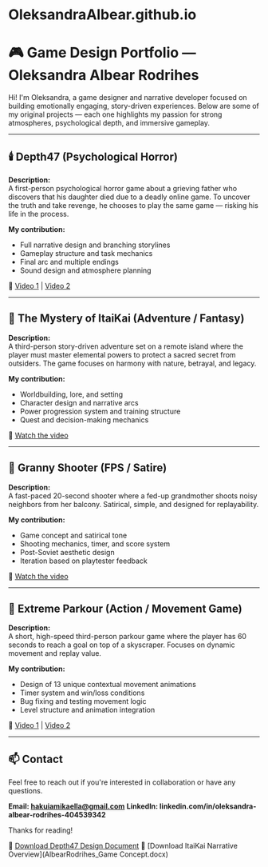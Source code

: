 # OleksandraAlbear.github.io
# 🎮 Game Design Portfolio — Oleksandra Albear Rodrihes

Hi! I'm Oleksandra, a game designer and narrative developer focused on building emotionally engaging, story-driven experiences. Below are some of my original projects — each one highlights my passion for strong atmospheres, psychological depth, and immersive gameplay.

---

## 🕯️ Depth47 (Psychological Horror)

**Description:**  
A first-person psychological horror game about a grieving father who discovers that his daughter died due to a deadly online game. To uncover the truth and take revenge, he chooses to play the same game — risking his life in the process.

**My contribution:**  
- Full narrative design and branching storylines  
- Gameplay structure and task mechanics  
- Final arc and multiple endings  
- Sound design and atmosphere planning

🎥 [Video 1](https://youtu.be/QwJWJHFuXx0) | [Video 2](https://youtu.be/SEVZyiOZFfo)

---

## 🌿 The Mystery of ItaiKai (Adventure / Fantasy)

**Description:**  
A third-person story-driven adventure set on a remote island where the player must master elemental powers to protect a sacred secret from outsiders. The game focuses on harmony with nature, betrayal, and legacy.

**My contribution:**  
- Worldbuilding, lore, and setting  
- Character design and narrative arcs  
- Power progression system and training structure  
- Quest and decision-making mechanics

🎥 [Watch the video](https://youtu.be/wjwIQEwsyAQ)

---

## 🧓 Granny Shooter (FPS / Satire)

**Description:**  
A fast-paced 20-second shooter where a fed-up grandmother shoots noisy neighbors from her balcony. Satirical, simple, and designed for replayability.

**My contribution:**  
- Game concept and satirical tone  
- Shooting mechanics, timer, and score system  
- Post-Soviet aesthetic design  
- Iteration based on playtester feedback

🎥 [Watch the video](https://youtu.be/p9CWE-se3JQ)

---

## 🏃 Extreme Parkour (Action / Movement Game)

**Description:**  
A short, high-speed third-person parkour game where the player has 60 seconds to reach a goal on top of a skyscraper. Focuses on dynamic movement and replay value.

**My contribution:**  
- Design of 13 unique contextual movement animations  
- Timer system and win/loss conditions  
- Bug fixing and testing movement logic  
- Level structure and animation integration

🎥 [Video 1](https://youtu.be/YEnxnDtmSzc) | [Video 2](https://youtu.be/p9CWE-se3JQ)

---

## 📫 Contact

Feel free to reach out if you're interested in collaboration or have any questions.

**Email: hakuiamikaella@gmail.com** 
**LinkedIn: linkedin.com/in/oleksandra-albear-rodrihes-404539342** 

Thanks for reading!



📄 [Download Depth47 Design Document](AlbearRodrihes_GameDesignDocument.docx)
📄 [Download ItaiKai Narrative Overview](AlbearRodrihes_Game Concept.docx)
